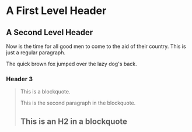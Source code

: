 

A First Level Header
====================
A Second Level Header
---------------------

Now is the time for all good men to come to
the aid of their country. This is just a
regular paragraph.

The quick brown fox jumped over the lazy
dog's back.


### Header 3

> This is a blockquote.
> 
> This is the second paragraph in the blockquote.
>
> ## This is an H2 in a blockquote
